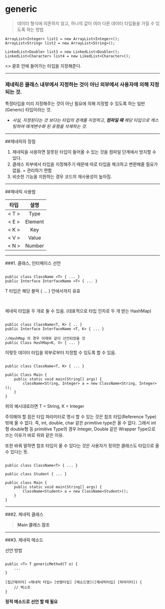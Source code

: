 # generic

>데이터 형식에 의존하지 않고, 하나의 값이 여러 다른 데이터 타입들을 가질 수 있도록 하는 방법

```
ArrayList<Integer> list1 = new ArrayList<Integer>();
ArrayList<String> list2 = new ArrayList<String>();

LinkedList<Double> list3 = new LinkedList<Double>();
LinkedList<Character> list4 = new LikedList<Character>();

```
<> 괄호 안에 들어가는 타입을 지정해준다.

---

### 제네릭은 **클래스 내부에서 지정하는 것이 아닌 외부에서 사용자에 의해 지정되는 것.**

특정타입을 미리 지정해주는 것이 아닌 필요에 의해 지정할 수 있도록 하는 일반(Generic) 타입이라는 것.

- _사실, 지정된다는 것 보다는 타입의 경계를 지정하고, **컴파일 때** 해당 타입으로 캐스팅하여 매개변수화 된 유형을 삭제하는 것._

---

##제네릭의 장점

1. 제네릭을 사용하면 잘못된 타입이 들어올 수 있는 것을 컴파일 단계에서 방지할 수 있다.
2. 클래스 외부에서 타입을 지정해주기 때문에 따로 타입을 체크하고 변환해줄 필요가 없음. = 관리하기 편함
3. 비슷한 기능을 지원하는 경우 코드의 재사용성이 높아짐.

---

##제네릭 사용법

타입|설명
:------:|:------------:
 \< T \> |Type
 \< E \> |Element
 \< K \> |Key
 \< V \> |Value
 \< N \> |Number

---

###1. 클래스, 인터페이스 선언

```

public class ClassName <T> { ... }
public Interface InterfaceName <T> { ... }

```

T 타입은 해당 블럭 { ...  } 안에서까지 유효

&nbsp;

제네릭 타입을 두 개로 둘 수 있음. (대표적으로 타입 인자로 두 개 받는 HashMap)

```

public class ClassName<T, K> { .. }
public Interface InterfaceName <T, K> { ... }

//HashMap 의 경우 아래와 같이 선언되었을 것
public Class HashMap<K, V> { ... }

```

이렇듯 데이터 타입을 외부로부터 지정할 수 있도록 할 수 있음.

```

public class ClassName<T, K> { ... }

public Class Main {
    public static void main(String[] args) {
        className<String, Integer> a = new ClassName<String, Integer>();
    }
}

```

위의 예시대로라면 T = String, K = Integer

주의해야 할 점은 타입 파라미터로 명시 할 수 있는 것은 참조 타입(Reference Type)밖에 올 수 없다. 즉, int, double, char 같은 primitive type은 올 수 없다.
그래서 int형 double형 등 primitive Type의 경우 Integer, Double 같은 Wrapper Type으로 쓰는 이유가 바로 위와 같은 이유.

또한 바꿔 말하면 참조 타입이 올 수 있다는 것은 사용자가 정의한 클래스도 타입으로 올 수 있다는 뜻.

```

public class ClassName<T> { ... }

public class Student { ... }
 
public class Main {
    public static void main(String[] args) {
        ClassName<Student> a = new ClassName<Student>();
    }
}

```

---

###2. 제네릭 클래스

> **Main 클래스 참조**

---

###3. 제네릭 메소드

선언 방법

```

public <T> T genericMethod(T o) {
    ...
}

[접근제어자] <제네릭 타입> [반환타입] [메소드명]([제네릭타입] [파라미터]) {
    // 텍스트
}

```

**정적 메소드로 선언 할 때 필요**